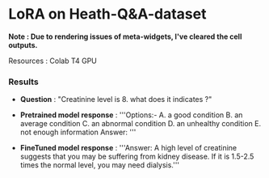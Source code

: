 # LoRA on Heath-Q&A-dataset

**Note : Due to rendering issues of meta-widgets, I've cleared the cell outputs.**

Resources : Colab T4 GPU <br> 

### Results
- **Question** : "Creatinine level is 8. what does it indicates ?"
- **Pretrained model response** : '''Options:- A. a good condition B. an average condition
 C. an abnormal condition
 D. an unhealthy condition
 E. not enough information
Answer: '''

- **FineTuned model response** : '''Answer: A high level of creatinine suggests that you may be suffering from kidney disease. If it is 1.5-2.5 times the normal level, you may need dialysis.''' 
